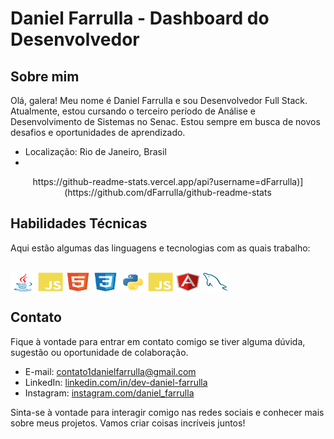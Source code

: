 # Daniel Farrulla - Dashboard do Desenvolvedor

## Sobre mim
Olá, galera! Meu nome é Daniel Farrulla e sou Desenvolvedor Full Stack. Atualmente, estou cursando o terceiro período de Análise e Desenvolvimento de Sistemas no Senac. Estou sempre em busca de novos desafios e oportunidades de aprendizado.
- Localização: Rio de Janeiro, Brasil
- 
<div align="center">
https://github-readme-stats.vercel.app/api?username=dFarrulla)](https://github.com/dFarrulla/github-readme-stats
</div>


## Habilidades Técnicas
Aqui estão algumas das linguagens e tecnologias com as quais trabalho:
<div style="display: inline_block"><br>
  <img align="center" alt="Java" height="30" width="40" 
src="https://raw.githubusercontent.com/devicons/devicon/master/icons/java/java-original.svg">
  <img align="center" alt="Dan-Js" height="30" width="40" src="https://raw.githubusercontent.com/devicons/devicon/master/icons/javascript/javascript-plain.svg">
  <img align="center" alt="Dan-HTML" height="30" width="40" src="https://raw.githubusercontent.com/devicons/devicon/master/icons/html5/html5-original.svg">
  <img align="center" alt="Dan-CSS" height="30" width="40" src="https://raw.githubusercontent.com/devicons/devicon/master/icons/css3/css3-original.svg">
  <img align="center" alt="Dan-Python" height="30" width="40" src="https://raw.githubusercontent.com/devicons/devicon/master/icons/python/python-original.svg">
  <img align="center" alt="JavaScript" height="30" width="40" src="https://raw.githubusercontent.com/devicons/devicon/master/icons/javascript/javascript-plain.svg">
  <img align="center" alt="Angular" height="30" width="40" src="https://raw.githubusercontent.com/devicons/devicon/master/icons/angularjs/angularjs-original.svg">
   <img align="center" alt="SQL" height="30" width="40" src="https://raw.githubusercontent.com/devicons/devicon/master/icons/mysql/mysql-original.svg">
</div>

## Contato

Fique à vontade para entrar em contato comigo se tiver alguma dúvida, sugestão ou oportunidade de colaboração.

- E-mail: [contato1danielfarrulla@gmail.com](mailto:contato1danielfarrulla@gmail.com)
- LinkedIn: [linkedin.com/in/dev-daniel-farrulla](https://www.linkedin.com/in/dev-daniel-farrulla)
- Instagram: [instagram.com/daniel_farrulla](https://instagram.com/daniel_farrulla)

Sinta-se à vontade para interagir comigo nas redes sociais e conhecer mais sobre meus projetos. Vamos criar coisas incríveis juntos!


